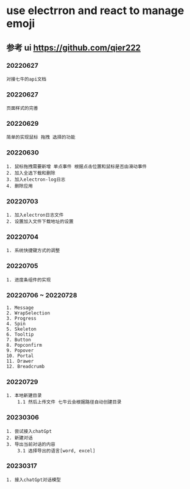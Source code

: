 # use electrron and react to manage emoji

## 参考 ui https://github.com/qier222

### 20220627

```
对接七牛的api文档
```

### 20220627

```
页面样式的完善
```

### 20220629

```
简单的实现鼠标 拖拽 选择的功能
```

### 20220630

```
1. 鼠标拖拽需要新增 单点事件 根据点击位置和鼠标是否由滑动事件 
2. 加入全选下载和删除
3. 加入electron-log日志
4. 删除应用
```


### 20220703

```
1. 加入electron日志文件
2. 设置加入文件下载地址的设置
```

### 20220704

```
1. 系统快捷键方式的调整
```

### 20220705

```
1. 进度条组件的实现
```

### 20220706 ~ 20220728

```
1. Message
2. WrapSelection
3. Progress
4. Spin
5. Skeleton
6. Tooltip
7. Button
8. Popconfirm
9. Popover
10. Portal
11. Drawer
12. Breadcrumb
```

### 20220729

```
1. 本地新建目录
    1.1 然后上传文件 七牛云会根据路径自动创建目录
```


### 20230306
```
1. 尝试接入chatGpt
2. 新建对话
3. 导出当前对话的内容
    3.1 选择导出的语言[word, excel]
```

### 20230317
```
1. 接入chatGpt对话模型
```